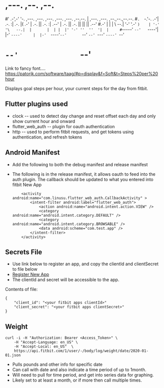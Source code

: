 # ,---.   ,--.                                                    ,--.                            
#'   .-',-'  '-. ,---.  ,---.  ,---.      ,---.  ,---. ,--.--.    |  ,---.  ,---. ,--.,--.,--.--. 
#`.  `-.'-.  .-'| .-. :| .-. |(  .-'     | .-. || .-. :|  .--'    |  .-.  || .-. ||  ||  ||  .--' 
#.-'    | |  |  \   --.| '-' '.-'  `)    | '-' '\   --.|  |       |  | |  |' '-' ''  ''  '|  |    
#`-----'  `--'   `----'|  |-' `----'     |  |-'  `----'`--'       `--' `--' `---'  `----' `--'    
#                      `--'              `--'                                                     

Link to fancy font.... 
https://patorjk.com/software/taag/#p=display&f=Soft&t=Steps%20per%20hour

Displays goal steps per hour, your current steps for the day from fitbit.

## Flutter plugins used

- clock -- used to detect day change and reset offset each day and only show current hour and onward
- flutter_web_auth -- plugin for oauth authentication
- http -- used to perform fitbit requests, and get tokens using authentication, and refresh tokens

## Android Manifest

- Add the following to both the debug manifest and release manifest

    <uses-permission android:name="android.permission.INTERNET"/>

- The following is in the release manifest, it allows oauth to feed into the auth plugin.  The callback should be updated to what you entered into fitbit New App

          <activity android:name="com.linusu.flutter_web_auth.CallbackActivity" >
              <intent-filter android:label="flutter_web_auth">
                  <action android:name="android.intent.action.VIEW" />
                  <category android:name="android.intent.category.DEFAULT" />
                  <category android:name="android.intent.category.BROWSABLE" />
                  <data android:scheme="com.test.app" />
              </intent-filter>
          </activity>

## Secrets File

- Use link below to register an app, and copy the clientId and clientSecret to file below
- [Register New App](https://dev.fitbit.com/apps/new)
- The clientId and secret will be accessible to the app.

Contents of file:

    {
        "client_id": "<your fitbit apps clientId>"
        "client_secret": "<your fitbit apps clientSecret>"
    }

## Weight

    curl -i -H "Authorization: Bearer <Access_Token>" \
        -H "Accept-Language: en_US" \
        -H "Accept-Local: en_US"  \
        https://api.fitbit.com/1/user/-/body/log/weight/date/2020-01-01.json

- Pulls pounds and other info for specific date
- Can call with date and also indicate a time period of up to 1month.
- Will need to pull for time period, and get into series data for graphing.
- Likely set to at least a month, or if more then call multiple times.

